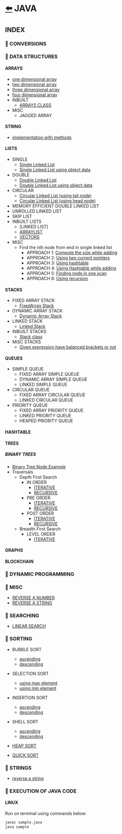 # [:arrow_left:](../README.md) JAVA

## INDEX

### :rocket: CONVERSIONS

### :rocket: DATA STRUCTURES

#### ARRAYS

* [one dimensional array](Data-Structures/ARRAYS/oneDarray.java)
* [two dimensional array](Data-Structures/ARRAYS/twoDarray.java)
* [three dimensional array](Data-Structures/ARRAYS/threeDarray.java)
* [four dimensional array](Data-Structures/ARRAYS/fourDarray.java)
* INBUILT
  * [ARRAYS CLASS](Data-Structures/ARRAYS/INBUILT/arrays.java)
* MISC
  * JAGGED ARRAY

#### STRING

* [implementation with methods](Data-Structures/STRING/Strings.java)

#### LISTS

* SINGLE
  * [Single Linked List](Data-Structures/LISTS/SINGLE/STANDARD/LinkedList.java)
  * [Single Linked List using object data](Data-Structures/LISTS/SINGLE/Single-Using-Object/singleLinkedList.java)
* DOUBLE
  * [Double Linked List](Data-Structures/LISTS/DOUBLE/STANDARD/DoublyLinkedList.java)
  * [Double Linked List using object data](Data-Structures/LISTS/DOUBLE/Double-Using-Object/DoubleLinkedList.java)
* CIRCULAR
  * [Circular Linked List (using tail node)](Data-Structures/LISTS/CIRCULAR/STANDARD/CircularLinkedList.java)
  * [Circular Linked List (using head node)](Data-Structures/LISTS/CIRCULAR/variant1/CircularLinkedList.java)
* MEMORY EFFICIENT DOUBLE LINKED LIST
* UNROLLED LINKED LIST
* SKIP LIST
* INBUILT LISTS
  * [LINKED LIST]
  * [ARRAYLIST](Data-Structures/LISTS/INBUILT/arrayList.java)
  * [VECTORS](Data-Structures/LISTS/INBUILT/vectors.java)
* MISC
  * Find the nth node from end in single linked list
    * APPROACH 1: [Compute the size while adding](Data-Structures/LISTS/MISC/Nth-node-from-end/Approach1.java)
    * APPROACH 2: [Using two current pointers](Data-Structures/LISTS/MISC/Nth-node-from-end/Approach2.java)
    * APPROACH 3: [Using hashtable](Data-Structures/LISTS/MISC/Nth-node-from-end/Approach3.java)
    * APPROACH 4: [Using Hashtable while adding](Data-Structures/LISTS/MISC/Nth-node-from-end/Approach4.java)
    * APPROACH 5: [Finding node in one scan](Data-Structures/LISTS/MISC/Nth-node-from-end/Approach5.java)
    * APPROACH 6: [Using recursion](Data-Structures/LISTS/MISC/Nth-node-from-end/Approach6.java)

#### STACKS

* FIXED ARRAY STACK
  * [FixedArray Stack](Data-Structures/STACKS/FIXED-ARRAY-STACK/ArrayStack.java)
* DYNAMIC ARRAY STACK
  * [Dynamic Array Stack](Data-Structures/STACKS/DYNAMIC-ARRAY-STACK/DynamicArrayStack.java)
* LINKED STACK
  * [Linked Stack](Data-Structures/STACKS/LINKED-STACK/LinkedStack.java)
* INBUILT STACKS
  * [Stack class](Data-Structures/STACKS/INBUILT-STACK/Stacks.java)
* MISC STACKS
  * [Given expression have balanced brackets or not](Data-Structures/STACKS/MISC-STACKS/BracketsBalancedOrNot.java)

#### QUEUES

* SIMPLE QUEUE
  * FIXED ARRAY SIMPLE QUEUE
  * DYNAMIC ARRAY SIMPLE QUEUE
  * LINKED SIMPLE QUEUE
* CIRCULAR QUEUE
  * FIXED ARRAY CIRCULAR QUEUE
  * LINKED CIRCULAR QUEUE
* PRIORITY QUEUE
  * FIXED ARRAY PRIORITY QUEUE
  * LINKED PRIORITY QUEUE
  * HEAPED PRIORITY QUEUE

#### HASHTABLE

#### TREES

##### BINARY TREES
  
* [Binary Tree Node Example](Data-Structures/TREES/BINARY-TREE/BinaryTreeNode.java)
* Traversals
  * Depth First Search
    * IN ORDER
      * [ITERATIVE](Data-Structures/TREES/BINARY-TREE/IterativeInorder.java)
      * [RECURSIVE](Data-Structures/TREES/BINARY-TREE/Inorder.java)
    * PRE ORDER
      * [ITERATIVE](Data-Structures/TREES/BINARY-TREE/IterativePreorder.java)
      * [RECURSIVE](Data-Structures/TREES/BINARY-TREE/Preorder.java)
    * POST ORDER
      * [ITERATIVE](Data-Structures/TREES/BINARY-TREE/IterativePostorder.java)
      * [RECURSIVE](Data-Structures/TREES/BINARY-TREE/Postorder.java)
  * Breadth First Search
    * LEVEL ORDER
      * [ITERATIVE](Data-Structures/TREES/BINARY-TREE/LevelOrder.java)

#### GRAPHS

#### BLOCKCHAIN

### :rocket: DYNAMIC PROGRAMMING

### :rocket: MISC

* [REVERSE A NUMBER](Misc/reverse_no.java)
* [REVERSE A STRING](Misc/reverseString.java)

### :rocket: SEARCHING

* [LINEAR SEARCH](Searches/linearSearch.java)

### :rocket: SORTING

* BUBBLE SORT
  * [ascending](Sorting/BUBBLE-SORT/BubbleSort.java)
  * [descending](Sorting/BUBBLE-SORT/bubbleSort.java)

* SELECTION SORT
  * [using max element](Sorting/SelectionSort.java)
  * [using min element](Sorting/selectionsort.java)

* INSERTION SORT
  * [ascending](Sorting/insertionSort.java)
  * [descending](Sorting/InsertionSort.java)

* SHELL SORT
  * [ascending](Sorting/ShellSort.java)
  * [descending](Sorting/shellSort.java)
  
* [HEAP SORT](Sorting/HeapSort.java)
* [QUICK SORT](Sorting/QuickSort.java)

### :rocket: STRINGS

* [reverse a string](Strings/reverseString.java)

### :rocket: EXECUTION OF JAVA CODE

#### LINUX

Run on terminal using commands below:

```bash
javac sample.java
java sample
```